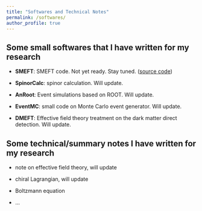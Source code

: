 ```yaml
---
title: "Softwares and Technical Notes"
permalink: /softwares/
author_profile: true
---
```



## Some small softwares that I have written for my research

* **SMEFT**: SMEFT code. Not yet ready. Stay tuned. ([source code](https://github.com/jhyu-itp))

* **SpinorCalc**: spinor calculation. Will update. 

* **AnRoot**: Event simulations based on ROOT. Will update. 

* **EventMC**: small code on Monte Carlo event generator. Will update. 

* **DMEFT**: Effective field theory treatment on the dark matter direct detection. Will update. 


## Some technical/summary notes I have written for my research

* note on effective field theory, will update

* chiral Lagrangian, will update

* Boltzmann equation 

* ...